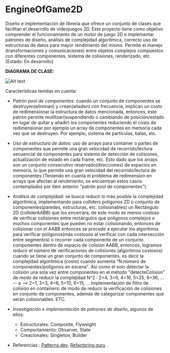 # EngineOfGame2D
Diseño e implementación de librería que ofrece un conjunto de clases que facilitan el desarrollo de videojuegos 2D. Este proyecto tiene como objetivo comprender el funcionamiento de un motor de juego 2D e implementar patrones de diseño, análisis de complejidad algorítmica, correcto uso de estructuras de datos para mayor rendimiento del mismo. Permite el manejo (transformaciones y comunicaciones) entre objetos complejos compuestos con diferentes componentes, sistema de colisiones, renderizado, etc. {Estado: En desarrollo}

**DIAGRAMA DE CLASE:**

![Alt text](LibraryGame2D-DC.png)

Características tenidas en cuenta:
- *Patrón pool de componentes:* cuando un conjunto de componentes se destruyen(eliminan) y crean(añaden) con frecuencia, implican un costo de redimensionar la estructura de datos mencionada, entonces, este patrón permite reutilizar(suspendiendo o cambiando de posición/estado en lugar de quitar y añadir) los componentes reduciendo el costo de redimensionar por ejemplo un array de componentes en memoria cada vez que se destruyen. Por ejemplo, sistema de partículas, balas, etc.
  
- *Uso de estructura de datos:* uso de arrays para container o partes de componentes que permite una gran velocidad de recorrido/lectura secuencial de componentes para sistema de detección de colisiones, actualización de estado en cada frame, etc. Esto dado que los arrays son un conjunto consecutivo reservado(direcciones) de espacios en memoria, lo que permite una gran velocidad del recorrido/lectura de componentes (Teniendo en cuanta el problema de redimension en arrays que afectan al rendimiento, se encuentran estos casos contemplados por ítem anterior "patrón pool de componentes").
  
- *Análisis de complejidad:* se busca reducir lo más posible la complejidad algorítmica, implementando para colliders polígonos 2D o conjunto de componentes(paredes, estructuras, etc. colisionables) un Rectángulo 2D (colliderAABB) que los encerrara, de este modo es menos costoso de verificar colisiones entre rectángulos que polígonos complejos o muchos componentes que pueden no estar colisionando, entonces de colisionar con el AABB entonces se procede a ejecutar los algoritmos para verificar polígonos(más costosos al verificar con cada intersección entre segmentos) o recorrer cada componente de un conjunto componentes dentro de espacio de colisión AABB, entonces, logramos reducir el número de verificaciones de colisiones (algoritmos costosos) cuando se tiene un gran conjunto de componentes, es decir la complejidad algorítmica (costo) cuando aumenta "N:número de componentes/polígonos en escena". 
Así como el solo detectar la colisión una sola vez entre componentes en el método "detecteColision" de modo de reducir la complejidad N^2 : 2=4, 3=6, 4=16, 5=25, 6=36, … -- a --> 2=1, 3=3, 4=6, 5=10, 6=15, … 
Implementación de filtro de colisión en containers: de modo de reducir la verificación de colisiones en conjunto de componentes, además de categorizar componentes que serán colisionables. ETC.

- *Investigación e implementación de patrones de diseño*, algunos de ellos:
  - Estructurales: Composite, Flyweight
  - Comportamiento: Obsarver, State
  - Creacionales: Singleton, Builder
- Referencias : [Patterns.dev](https://www.patterns.dev/), [Refactoring.guru](https://refactoring.guru/es/design-patterns) .
